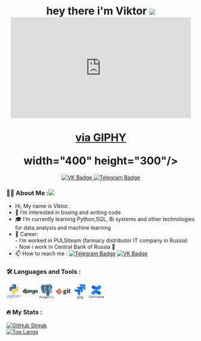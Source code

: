<div id='header' align='center'>
  <h1>
    hey there i'm Viktor
    <img src="https://media.giphy.com/media/hvRJCLFzcasrR4ia7z/giphy.gif" width="30px"/>
    <div align="center">
  <iframe src="https://giphy.com/embed/9gjNtEX1JwcyA" width="480" height="269" style="" frameBorder="0" class="giphy-embed" allowFullScreen></iframe>
      <p><a href="https://giphy.com/gifs/cakeday-tried-res-9gjNtEX1JwcyA">via GIPHY</a></p> width="400" height="300"/>
    </div>
  </h1>
</div>
<div id="badges" align='center'>
  <a href="https://vk.com/viktorsk8">
    <img src="https://img.shields.io/badge/VK-blue?style=for-the-badge&logo=VK&logoColor=white" alt="VK Badge"/>
  </a>
  <a href="https://t.me/vikkingsk8">
    <img src="https://img.shields.io/badge/Telegram-blue?style=for-the-badge&logo=telegram&logoColor=white" alt="Telegram Badge"/>
  </a>    
</div>

### :man_technologist: About Me :<img src="https://media.giphy.com/media/WUlplcMpOCEmTGBtBW/giphy.gif" width="30"></br>

- Hi, My name is Viktor.</br>
- 👀 I’m interested in boxing and writing code</br>
- 🎓 I’m currently learning Python,SQL, Bi systems and other technologies for data analysis and machine learning</br>
- 📌 Career:</br>
      - I’m worked in PULSIteam (farmacy distributor IT company in Russia)</br>
      - Now i work in Central Bank of Russia 🤑</br>
- 📫 How to reach me : [![Telegram Badge](https://img.shields.io/badge/-vikkingsk8-blue?style=flat&logo=telegram&logoColor=white)](https://t.me/vikkingsk8)
[![VK Badge](https://img.shields.io/badge/-viktorsk8-blue?style=flat&logo=VK&logoColor=white)](https://vk.com/viktorsk8)
### :hammer_and_wrench: Languages and Tools :</br>
<div>
  <img src='https://raw.githubusercontent.com/devicons/devicon/1119b9f84c0290e0f0b38982099a2bd027a48bf1/icons/python/python-original-wordmark.svg' width="40" height="40"/>
  <img src='https://raw.githubusercontent.com/devicons/devicon/1119b9f84c0290e0f0b38982099a2bd027a48bf1/icons/django/django-plain-wordmark.svg' width="40" height="40"/>
  <img src='https://raw.githubusercontent.com/devicons/devicon/1119b9f84c0290e0f0b38982099a2bd027a48bf1/icons/postgresql/postgresql-original-wordmark.svg' width="40" height="40"/>
  <img src="https://github.com/devicons/devicon/blob/master/icons/git/git-original-wordmark.svg" title="Git" **alt="Git" width="40" height="40"/>
  <img src="https://github.com/devicons/devicon/blob/master/icons/jira/jira-original-wordmark.svg" width="40" height="40"/>
  <img src="https://github.com/devicons/devicon/blob/master/icons/confluence/confluence-original-wordmark.svg" width="40" height="40">
  
### :fire: My Stats :
  [![GitHub Streak](http://github-readme-streak-stats.herokuapp.com?user=Vikkingsk8&theme=vue-dark)](https://git.io/streak-stats)</br>
  [![Top Langs](https://github-readme-stats.vercel.app/api/top-langs/?username=Vikkingsk8&layout=compact)](https://github.com/anuraghazra/github-readme-stats)</br>


